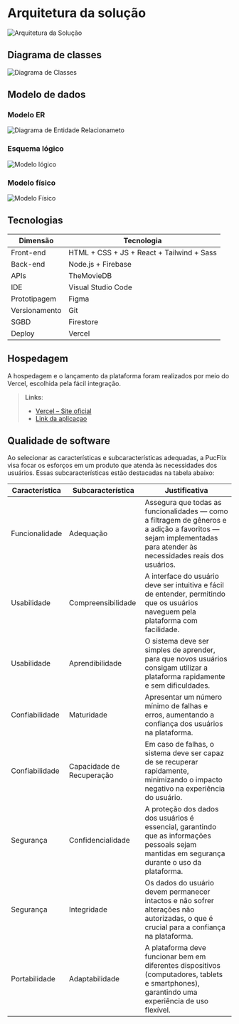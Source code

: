 # Arquitetura da solução

![Arquitetura da Solução](images/ArquiteturaSolucaoPucflix.png)

## Diagrama de classes

![Diagrama de Classes](images/DiagramaClassesPucflix.png)

##  Modelo de dados

### Modelo ER

![Diagrama de Entidade Relacionameto](images/DERPucFlix.png)

### Esquema lógico

![Modelo lógico](images/EsquemaLogicoPucFlix.png)

### Modelo físico

![Modelo Físico](images/ModeloFisicoPucFlix.png)

## Tecnologias


| **Dimensão**   | **Tecnologia**  |
| ---            | ---             |
| Front-end      | HTML + CSS + JS + React + Tailwind + Sass |
| Back-end       | Node.js + Firebase |
| APIs | TheMovieDB |
| IDE | Visual Studio Code|
| Prototipagem | Figma |
| Versionamento | Git |
| SGBD           | Firestore |
| Deploy         | Vercel |


## Hospedagem

A hospedagem e o lançamento da plataforma foram realizados por meio do Vercel, escolhida pela fácil integração.

> **Links**:
> - [Vercel – Site oficial](https://vercel.com/)
> - [Link da aplicaçao ](https://2024-2-p3-tidai-pucflix.vercel.app/)

## Qualidade de software

Ao selecionar as características e subcaracterísticas adequadas, a PucFlix visa focar os esforços em um produto que atenda às necessidades dos usuários. Essas subcaracterísticas estão destacadas na tabela abaixo: 

| **Característica**   | **Subcaracterística**  | **Justificativa**  |  
| ---            | ---             |  ---             |
| Funcionalidade | Adequação |Assegura que todas as funcionalidades — como a filtragem de gêneros e a adição a favoritos — sejam implementadas para atender às necessidades reais dos usuários.  |
| Usabilidade | Compreensibilidade |A interface do usuário deve ser intuitiva e fácil de entender, permitindo que os usuários naveguem pela plataforma com facilidade.|
| Usabilidade | Aprendibilidade |O sistema deve ser simples de aprender, para que novos usuários consigam utilizar a plataforma rapidamente e sem dificuldades. |
| Confiabilidade | Maturidade|Apresentar um número mínimo de falhas e erros, aumentando a confiança dos usuários na plataforma. |
| Confiabilidade | Capacidade de Recuperação |Em caso de falhas, o sistema deve ser capaz de se recuperar rapidamente, minimizando o impacto negativo na experiência do usuário.|
| Segurança | Confidencialidade |A proteção dos dados dos usuários é essencial, garantindo que as informações pessoais sejam mantidas em segurança durante o uso da plataforma.|
| Segurança| Integridade |Os dados do usuário devem permanecer intactos e não sofrer alterações não autorizadas, o que é crucial para a confiança na plataforma.|
| Portabilidade| Adaptabilidade |A plataforma deve funcionar bem em diferentes dispositivos (computadores, tablets e smartphones), garantindo uma experiência de uso flexível.|

